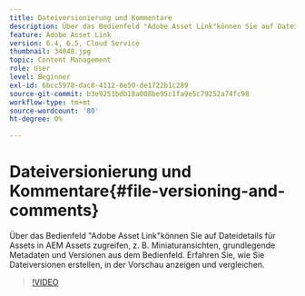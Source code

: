 ```yaml
---
title: Dateiversionierung und Kommentare
description: Über das Bedienfeld "Adobe Asset Link"können Sie auf Dateidetails für Assets in AEM Assets zugreifen, z. B. Miniaturansichten, grundlegende Metadaten und Versionen aus dem Bedienfeld. Erfahren Sie, wie Sie Dateiversionen erstellen, in der Vorschau anzeigen und vergleichen.
feature: Adobe Asset Link
version: 6.4, 6.5, Cloud Service
thumbnail: 34048.jpg
topic: Content Management
role: User
level: Beginner
exl-id: 6bcc5978-dac8-4112-8e50-de1722b1c289
source-git-commit: b3e9251bdb18a008be95c1fa9e5c79252a74fc98
workflow-type: tm+mt
source-wordcount: '80'
ht-degree: 0%

---
```


# Dateiversionierung und Kommentare{#file-versioning-and-comments}

Über das Bedienfeld &quot;Adobe Asset Link&quot;können Sie auf Dateidetails für Assets in AEM Assets zugreifen, z. B. Miniaturansichten, grundlegende Metadaten und Versionen aus dem Bedienfeld. Erfahren Sie, wie Sie Dateiversionen erstellen, in der Vorschau anzeigen und vergleichen.

>[!VIDEO](https://video.tv.adobe.com/v/34048?quality=12&learn=on)
